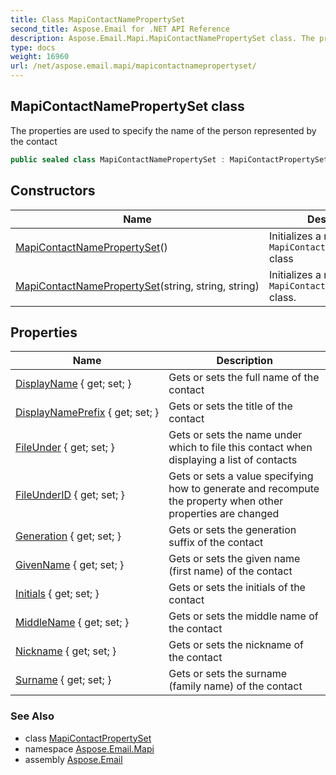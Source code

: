 ```yaml
---
title: Class MapiContactNamePropertySet
second_title: Aspose.Email for .NET API Reference
description: Aspose.Email.Mapi.MapiContactNamePropertySet class. The properties are used to specify the name of the person represented by the contact
type: docs
weight: 16960
url: /net/aspose.email.mapi/mapicontactnamepropertyset/
---
```

## MapiContactNamePropertySet class

The properties are used to specify the name of the person represented by the contact

```csharp
public sealed class MapiContactNamePropertySet : MapiContactPropertySet
```

## Constructors

| Name | Description |
| --- | --- |
| [MapiContactNamePropertySet](mapicontactnamepropertyset/#constructor)() | Initializes a new instance of `MapiContactNamePropertySet` class |
| [MapiContactNamePropertySet](mapicontactnamepropertyset/#constructor_1)(string, string, string) | Initializes a new instance of `MapiContactNamePropertySet` class. |

## Properties

| Name | Description |
| --- | --- |
| [DisplayName](../../aspose.email.mapi/mapicontactnamepropertyset/displayname/) { get; set; } | Gets or sets the full name of the contact |
| [DisplayNamePrefix](../../aspose.email.mapi/mapicontactnamepropertyset/displaynameprefix/) { get; set; } | Gets or sets the title of the contact |
| [FileUnder](../../aspose.email.mapi/mapicontactnamepropertyset/fileunder/) { get; set; } | Gets or sets the name under which to file this contact when displaying a list of contacts |
| [FileUnderID](../../aspose.email.mapi/mapicontactnamepropertyset/fileunderid/) { get; set; } | Gets or sets a value specifying how to generate and recompute the  property when other properties are changed |
| [Generation](../../aspose.email.mapi/mapicontactnamepropertyset/generation/) { get; set; } | Gets or sets the generation suffix of the contact |
| [GivenName](../../aspose.email.mapi/mapicontactnamepropertyset/givenname/) { get; set; } | Gets or sets the given name (first name) of the contact |
| [Initials](../../aspose.email.mapi/mapicontactnamepropertyset/initials/) { get; set; } | Gets or sets the initials of the contact |
| [MiddleName](../../aspose.email.mapi/mapicontactnamepropertyset/middlename/) { get; set; } | Gets or sets the middle name of the contact |
| [Nickname](../../aspose.email.mapi/mapicontactnamepropertyset/nickname/) { get; set; } | Gets or sets the nickname of the contact |
| [Surname](../../aspose.email.mapi/mapicontactnamepropertyset/surname/) { get; set; } | Gets or sets the surname (family name) of the contact |

### See Also

* class [MapiContactPropertySet](../mapicontactpropertyset/)
* namespace [Aspose.Email.Mapi](../../aspose.email.mapi/)
* assembly [Aspose.Email](../../)


